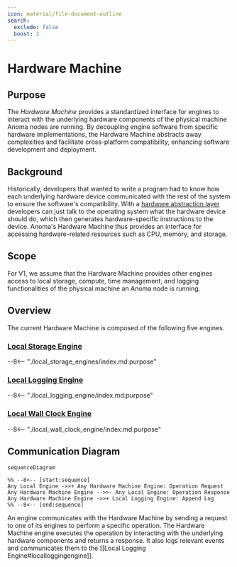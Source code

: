 ```yaml
---
icon: material/file-document-outline
search:
  exclude: false
  boost: 2
---
```


# Hardware Machine

## Purpose

The *Hardware Machine* provides a standardized interface for engines
to interact with the underlying hardware components of the physical machine Anoma nodes are running.
By decoupling engine software from specific hardware implementations,
the Hardware Machine abstracts away complexities and facilitate cross-platform compatibility, enhancing software
development and deployment.

## Background

Historically, developers that wanted to write a program had to know how each underlying hardware device communicated with
the rest of the system to ensure the software's compatibility. With a [hardware abstraction layer](https://en.wikipedia.org/wiki/Hardware_abstraction)
developers can just talk to the operating system what the hardware device should do,
which then generates hardware-specific instructions to the device.
Anoma's Hardware Machine thus provides an interface for accessing hardware-related
resources such as CPU, memory, and storage.

## Scope

For V1, we assume that the Hardware Machine provides other engines access to local storage, compute, time management, and logging functionalities
of the physical machine an Anoma node is running.

## Overview

The current Hardware Machine is composed of the following five engines.

### [Local Storage Engine](./local_storage_engines/index.md#purpose)

--8<-- "./local_storage_engines/index.md:purpose"

### [Local Logging Engine](./local_logging_engine/index.md#purpose)

--8<-- "./local_logging_engine/index.md:purpose"

### [Local Wall Clock Engine](./local_wall_clock_engine/index.md#purpose)

--8<-- "./local_wall_clock_engine/index.md:purpose"

## Communication Diagram

<!-- --8<-- [start:messages] -->
```mermaid
sequenceDiagram

%% --8<-- [start:sequence]
Any Local Engine ->>+ Any Hardware Machine Engine: Operation Request
Any Hardware Machine Engine -->>- Any Local Engine: Operation Response
Any Hardware Machine Engine ->>+ Local Logging Engine: Append Log
%% --8<-- [end:sequence]
```
<!-- --8<-- [end:messages] -->

An engine communicates with the Hardware Machine by sending a request to one of its engines
to perform a specific operation.
The Hardware Machine engine executes the operation by interacting with the underlying hardware
components and returns a response.
It also logs relevant events and communicates them to the [[Local Logging Engine#localloggingengine]].
